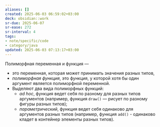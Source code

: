 ```yaml
---
aliases: []
created: 2025-06-03 06:59:02+03:00
deck: obsidian::work
sr-due: 2025-06-07
sr-ease: 272
sr-interval: 4
tags:
- note/specific/code
- category/java
updated: 2025-06-03 07:13:17+03:00
---
```


Полиморфная переменная и функция
—
- это переменная, которая может принимать значения разных типов,
- *полиморфная функция*, это функция, у которой хотя бы один аргумент является полиморфной переменной.
- Выделяют два вида полиморфных функций:
	- *ad hoc*, функция ведет себя по разному для разных типов аргументов (например, функция `draw()` — рисует по разному фигуры разных типов);
	- *параметрический*, функция ведет себя одинаково для аргументов разных типов (например, функция `add()` - одинаково кладет в контейнер элементы разных типов).